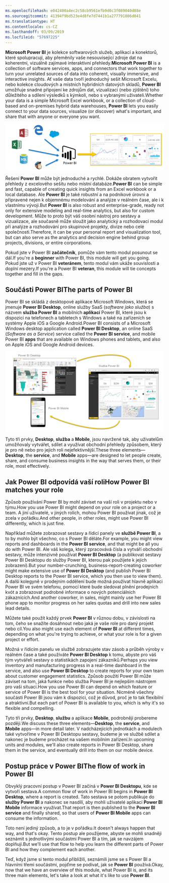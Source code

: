 ```yaml
---
ms.openlocfilehash: e042400a4ec2c58cb9561efb9d0c3f089040d88e
ms.sourcegitcommit: 41394f9bd523e4d8fe7d7441b1a277791806d041
ms.translationtype: HT
ms.contentlocale: cs-CZ
ms.lasthandoff: 03/09/2019
ms.locfileid: "57697225"
---
```

<span data-ttu-id="574a1-101">**Microsoft Power BI** je kolekce softwarových služeb, aplikací a konektorů, které spolupracují, aby přeměnily vaše nesouvisející zdroje dat na koherentní, vizuálně zajímavé interaktivní přehledy.</span><span class="sxs-lookup"><span data-stu-id="574a1-101">**Microsoft Power BI** is a collection of software services, apps, and connectors that work together to turn your unrelated sources of data into coherent, visually immersive, and interactive insights.</span></span> <span data-ttu-id="574a1-102">Ať vaše data tvoří jednoduchý sešit Microsoft Excelu, nebo kolekce cloudových a místních hybridních datových skladů, **Power BI** umožňuje snadné připojení ke zdrojům dat, vizualizaci (nebo zjištění) toho důležitého a sdílení výsledků s kýmkoli, nebo s vybranými uživateli.</span><span class="sxs-lookup"><span data-stu-id="574a1-102">Whether your data is a simple Microsoft Excel workbook, or a collection of cloud-based and on-premises hybrid data warehouses, **Power BI** lets you easily connect to your data sources, visualize (or discover) what's important, and share that with anyone or everyone you want.</span></span>

![Jak Power BI pracuje s jinými daty](../media/pbi-intro_01.png)

<span data-ttu-id="574a1-104">Řešení **Power BI** může být jednoduché a rychlé. Dokáže obratem vytvořit přehledy z excelového sešitu nebo místní databáze.</span><span class="sxs-lookup"><span data-stu-id="574a1-104">**Power BI** can be simple and fast, capable of creating quick insights from an Excel workbook or a local database.</span></span> <span data-ttu-id="574a1-105">Ale **Power BI** je také robustní a na podnikové úrovni a připravené nejen k objemnému modelování a analýze v reálném čase, ale i k vlastnímu vývoji.</span><span class="sxs-lookup"><span data-stu-id="574a1-105">But **Power BI** is also robust and enterprise-grade, ready not only for extensive modeling and real-time analytics, but also for custom development.</span></span> <span data-ttu-id="574a1-106">Může to proto být váš osobní nástroj pro sestavy a vizualizace, ale současně může sloužit jako analytický a rozhodovací modul při analýze a rozhodování pro skupinové projekty, divize nebo celé společnosti.</span><span class="sxs-lookup"><span data-stu-id="574a1-106">Therefore, it can be your personal report and visualization tool, but can also serve as the analytics and decision engine behind group projects, divisions, or entire corporations.</span></span>

<span data-ttu-id="574a1-107">Pokud jste v Power BI **začátečník**, pomůže vám tento modul posunout se dál.</span><span class="sxs-lookup"><span data-stu-id="574a1-107">If you're a **beginner** with Power BI, this module will get you going.</span></span> <span data-ttu-id="574a1-108">Pokud jste už v Power BI **veteránem**, tento modul vám ukáže souvislosti a doplní mezery.</span><span class="sxs-lookup"><span data-stu-id="574a1-108">If you're a Power BI **veteran**, this module will tie concepts together and fill in the gaps.</span></span>

## <a name="the-parts-of-power-bi"></a><span data-ttu-id="574a1-109">Součásti Power BI</span><span class="sxs-lookup"><span data-stu-id="574a1-109">The parts of Power BI</span></span>
<span data-ttu-id="574a1-110">Power BI se skládá z desktopové aplikace Microsoft Windows, která se jmenuje **Power BI Desktop**, online služby SaaS (*software jako služba*) s názvem **služba Power BI** a mobilních **aplikací** Power BI, které jsou k dispozici na telefonech a tabletech s Windows a také na zařízeních se systémy Apple iOS a Google Android.</span><span class="sxs-lookup"><span data-stu-id="574a1-110">Power BI consists of a Microsoft Windows desktop application called **Power BI Desktop**, an online SaaS (*Software as a Service*) service called the **Power BI service**, and mobile Power BI **apps** that are available on Windows phones and tablets, and also on Apple iOS and Google Android devices.</span></span>

![Součásti Power BI](../media/pbi-intro_02.png)

<span data-ttu-id="574a1-112">Tyto tři prvky, **Desktop**, **služba** a **Mobile**, jsou navržené tak, aby uživatelům umožňovaly vytvářet, sdílet a využívat obchodní přehledy způsobem, který je pro ně nebo pro jejich roli nejefektivnější.</span><span class="sxs-lookup"><span data-stu-id="574a1-112">These three elements—**Desktop**, the **service**, and **Mobile** apps—are designed to let people create, share, and consume business insights in the way that serves them, or their role, most effectively.</span></span>

## <a name="how-power-bi-matches-your-role"></a><span data-ttu-id="574a1-113">Jak Power BI odpovídá vaší roli</span><span class="sxs-lookup"><span data-stu-id="574a1-113">How Power BI matches your role</span></span>
<span data-ttu-id="574a1-114">Způsob používání Power BI by mohl záviset na vaší roli v projektu nebo v týmu.</span><span class="sxs-lookup"><span data-stu-id="574a1-114">How you use Power BI might depend on your role on a project or a team.</span></span> <span data-ttu-id="574a1-115">A jiní uživatelé, v jiných rolích, mohou Power BI používat jinak, což je zcela v pořádku.</span><span class="sxs-lookup"><span data-stu-id="574a1-115">And other people, in other roles, might use Power BI differently, which is just fine.</span></span>

<span data-ttu-id="574a1-116">Například můžete zobrazovat sestavy a řídicí panely ve **službě Power BI**, a to by mohlo být všechno, co s Power BI děláte.</span><span class="sxs-lookup"><span data-stu-id="574a1-116">For example, you might view reports and dashboards in the **Power BI service**, and that might be all you do with Power BI.</span></span> <span data-ttu-id="574a1-117">Ale váš kolega, který zpracovává čísla a vytváří obchodní sestavy, může intenzivně používat **Power BI Desktop** (a publikovat sestavy Power BI Desktopu do služby Power BI, kterou pak použijete k jejich zobrazení).</span><span class="sxs-lookup"><span data-stu-id="574a1-117">But your number-crunching, business-report-creating coworker might make extensive use of **Power BI Desktop** (and publish Power BI Desktop reports to the Power BI service, which you then use to view them).</span></span> <span data-ttu-id="574a1-118">A další kolegyně v prodejním oddělení bude možná používat hlavně aplikaci Power BI ve svém telefonu, pomocí které bude sledovat plnění prodejních kvót a zobrazovat podrobné informace o nových potenciálních zákaznících.</span><span class="sxs-lookup"><span data-stu-id="574a1-118">And another coworker, in sales, might mainly use her Power BI phone app to monitor progress on her sales quotas and drill into new sales lead details.</span></span>

<span data-ttu-id="574a1-119">Můžete také použít každý prvek **Power BI** v různou dobu, v závislosti na tom, čeho se snažíte dosáhnout nebo jaká je vaše role pro daný projekt nebo cíl.</span><span class="sxs-lookup"><span data-stu-id="574a1-119">You also might use each element of **Power BI** at different times, depending on what you're trying to achieve, or what your role is for a given project or effort.</span></span>

<span data-ttu-id="574a1-120">Možná v řídicím panelu ve službě zobrazujete stav zásob a průběh výroby v reálném čase a také používáte **Power BI Desktop** k tomu, abyste pro váš tým vytvářeli sestavy o statistikách zapojení zákazníků.</span><span class="sxs-lookup"><span data-stu-id="574a1-120">Perhaps you view inventory and manufacturing progress in a real-time dashboard in the service, and also use **Power BI Desktop** to create reports for your own team about customer engagement statistics.</span></span> <span data-ttu-id="574a1-121">Způsob použití Power BI může záviset na tom, jaká funkce nebo služba Power BI je nejlepším nástrojem pro vaši situaci.</span><span class="sxs-lookup"><span data-stu-id="574a1-121">How you use Power BI can depend on which feature or service of Power BI is the best tool for your situation.</span></span> <span data-ttu-id="574a1-122">Nicméně všechny součásti Power BI jsou vám k dispozici, což je důvod, proč je to tak flexibilní a atraktivní.</span><span class="sxs-lookup"><span data-stu-id="574a1-122">But each part of Power BI is available to you, which is why it's so flexible and compelling.</span></span>

<span data-ttu-id="574a1-123">Tyto tři prvky, **Desktop**, **službu** a aplikace **Mobile**, podrobněji probereme později.</span><span class="sxs-lookup"><span data-stu-id="574a1-123">We discuss these three elements—**Desktop**, the **service**, and **Mobile** apps—in more detail later.</span></span> <span data-ttu-id="574a1-124">V nadcházejících jednotkách a modulech také vytvoříme v Power BI Desktopu sestavy, budeme je ve službě sdílet a nakonec je budeme procházet na vašem mobilním zařízení.</span><span class="sxs-lookup"><span data-stu-id="574a1-124">In upcoming units and modules, we'll also create reports in Power BI Desktop, share them in the service, and eventually drill into them on our mobile device.</span></span>

## <a name="the-flow-of-work-in-power-bi"></a><span data-ttu-id="574a1-125">Postup práce v Power BI</span><span class="sxs-lookup"><span data-stu-id="574a1-125">The flow of work in Power BI</span></span>
<span data-ttu-id="574a1-126">Obvyklý pracovní postup v Power BI začíná v **Power BI Desktopu**, kde se vytvoří sestava.</span><span class="sxs-lookup"><span data-stu-id="574a1-126">A common flow of work in Power BI begins in **Power BI Desktop**, where a report is created.</span></span> <span data-ttu-id="574a1-127">Tato sestava se potom publikuje do **služby Power BI** a nakonec se nasdílí, aby mohli uživatelé aplikací **Power BI Mobile** informace využívat.</span><span class="sxs-lookup"><span data-stu-id="574a1-127">That report is then published to the **Power BI service** and finally shared, so that users of **Power BI Mobile** apps can consume the information.</span></span>

<span data-ttu-id="574a1-128">Toto není jediný způsob, a to je v pořádku.</span><span class="sxs-lookup"><span data-stu-id="574a1-128">It doesn't always happen that way, and that's okay.</span></span> <span data-ttu-id="574a1-129">Tento postup ale použijeme, abyste se mohli snadněji seznámit s jednotlivými součástmi Power BI a tím, jak se navzájem doplňují.</span><span class="sxs-lookup"><span data-stu-id="574a1-129">But we'll use that flow to help you learn the different parts of Power BI and how they complement each another.</span></span>

<span data-ttu-id="574a1-130">Teď, když jsme si tento modul přiblížili, seznámili jsme se s Power BI a hlavními třemi součástmi, pojďme se podívat, jak se **Power BI** používá.</span><span class="sxs-lookup"><span data-stu-id="574a1-130">Okay, now that we have an overview of this module, what Power BI is, and its three main elements, let's take a look at what it's like to use **Power BI**.</span></span>

